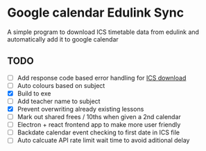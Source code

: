 # Google calendar Edulink Sync
A simple program to download ICS timetable data from edulink and automatically add it to google calendar

## TODO
- [ ] Add response code based error handling for [ICS download](./src/getICS.ts)
- [ ] Auto colours based on subject
- [x] Build to exe
- [ ] Add teacher name to subject
- [x] Prevent overwriting already existing lessons
- [ ] Mark out shared frees / 10ths when given a 2nd calendar
- [ ] Electron + react frontend app to make more user friendly
- [ ] Backdate calendar event checking to first date in ICS file
- [ ] Auto calcuate API rate limit wait time to avoid aditional delay